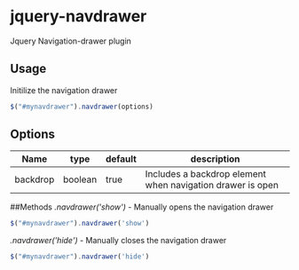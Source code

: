 # jquery-navdrawer
Jquery Navigation-drawer plugin

## Usage
Initilize the navigation drawer 
```js
$("#mynavdrawer").navdrawer(options)
```

## Options
| Name | type | default | description |
|------|------|---------|-------------|
|backdrop|boolean|true| Includes a backdrop element when navigation drawer is open|

##Methods
*.navdrawer('show')* - Manually opens the navigation drawer
```js
$("#mynavdrawer").navdrawer('show')
```
*.navdrawer('hide')* - Manually closes the navigation drawer
```js
$("#mynavdrawer").navdrawer('hide')
```
